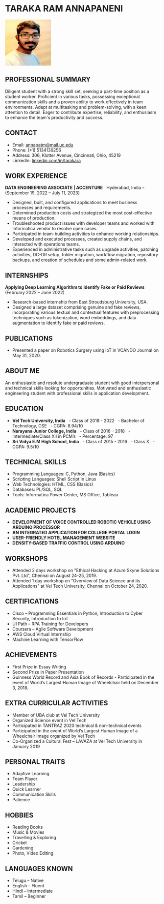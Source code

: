 # TARAKA RAM ANNAPANENI
![Taraka Ram's headshot](images/headshot.png)

## PROFESSIONAL SUMMARY
Diligent student with a strong skill set, seeking a part-time position as a student worker. Proficient in various tasks, possessing exceptional communication skills and a proven ability to work effectively in team environments. Adept at multitasking and problem-solving, with a keen attention to detail. Eager to contribute expertise, reliability, and enthusiasm to enhance the team's productivity and success.

## CONTACT
- Email: annapatm@mail.uc.edu
- Phone: (+1) 5134136256
- Address: 306, Klotter Avenue, Cincinnati, Ohio, 45219
- LinkedIn: [linkedin.com/in/tarakara](https://www.linkedin.com/in/tarakara)
  
## WORK EXPERIENCE
**DATA ENGINEERING ASSOCIATE | ACCENTURE**  
Hyderabad, India – (September 19, 2022 – July 11, 2023)
- Designed, built, and configured applications to meet business processes and requirements.
- Determined production costs and strategized the most cost-effective means of production.
- Troubleshooted product issues with developer teams and worked with Informatica vendor to resolve open cases.
- Participated in team-building activities to enhance working relationships.
- Developed and executed processes, created supply chains, and interacted with operations teams.
- Experienced in administrative tasks such as upgrade activities, patching activities, DC-DR setup, folder migration, workflow migration, repository backups, and creation of schedules and some admin-related work.

## INTERNSHIPS
**Applying Deep Learning Algorithm to Identify Fake or Paid Reviews**  
(February 2022 – June 2022)
- Research-based internship from East Stroudsburg University, USA.
- Designed a large dataset comprising genuine and fake reviews, incorporating various textual and contextual features with preprocessing techniques such as tokenization, word embeddings, and data augmentation to identify fake or paid reviews.

## PUBLICATIONS
- Presented a paper on Robotics Surgery using IoT in VCANDO Journal on May 31, 2020.

## ABOUT ME
An enthusiastic and resolute undergraduate student with good interpersonal and technical skills looking for opportunities. Motivated and enthusiastic engineering student with professional skills in application development.

## EDUCATION
- **Vel Tech University, India**
  - Class of 2018 - 2022
  - Bachelor of Technology, CSE
  - CGPA: 8.94/10
- **Narayana Junior College, India**
  - Class of 2016 – 2018
  - Intermediate/Class XII in PCM’s
  - Percentage: 97
- **Sri Vidya E.M High School, India**
  - Class of 2015 - 2016
  - Class X
  - CGPA: 9.5/10

## TECHNICAL SKILLS
- Programming Languages: C, Python, Java (Basics)
- Scripting Languages: Shell Script in Linux
- Web Technologies: HTML, CSS (Basics)
- Databases: PL/SQL, SQL
- Tools: Informatica Power Center, MS Office, Tableau

## ACADEMIC PROJECTS
- **DEVELOPMENT OF VOICE CONTROLLED ROBOTIC VEHICLE USING ARDUINO PROCESSOR**
- **AN INTEGRATED APPLICATION FOR COLLEGE PORTAL LOGIN**
- **USER-FRIENDLY HOTEL MANAGEMENT WEBSITE**
- **DENSITY-BASED TRAFFIC CONTROL USING ARDUINO**

## WORKSHOPS
- Attended 2 days workshop on "Ethical Hacking at Azure Skyne Solutions Pvt. Ltd", Chennai on August 24-25, 2019.
- Attended 1 day workshop on "Overview of Data Science and its Applications" at Vel Tech University, Chennai on October 24, 2020.

## CERTIFICATIONS
- Cisco – Programming Essentials in Python, Introduction to Cyber Security, Introduction to IoT
- UI Path – RPA Training for Developers
- Coursera – Agile Software Development
- AWS Cloud Virtual Internship
- Machine Learning with TensorFlow

## ACHIEVEMENTS
- First Prize in Essay Writing
- Second Prize in Paper Presentation
- Guinness World Record and Asia Book of Records - Participated in the event of World’s Largest Human Image of Wheelchair held on December 3, 2018.

## EXTRA CURRICULAR ACTIVITIES
- Member of UBA club at Vel Tech University
- Organized Science event in Vel Tech
- Participated in TANTRAZ 2020 technical & non-technical events
- Participated in the event of World’s Largest Human Image of a Wheelchair Image organized by Vel Tech
- Co-Organized a Cultural Fest – LAVAZA at Vel Tech University in January 2019

## PERSONAL TRAITS
- Adaptive Learning
- Team Player
- Leadership
- Quick Learner
- Communication Skills
- Patience

## HOBBIES
- Reading Books
- Music & Movies
- Travelling & Exploring
- Cricket
- Gardening
- Photo, Video Editing

## LANGUAGES KNOWN
- Telugu – Native
- English – Fluent
- Hindi – Intermediate
- Tamil – Beginner